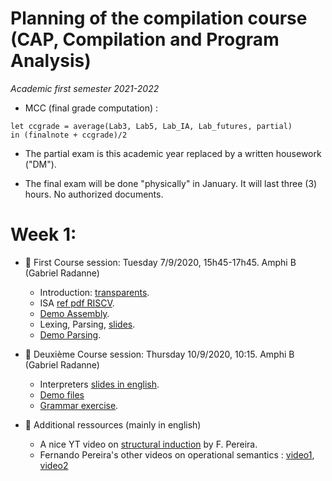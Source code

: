 # Planning of the compilation course (CAP, Compilation and Program Analysis)
_Academic first semester 2021-2022_

* MCC (final grade computation) : 
```
let ccgrade = average(Lab3, Lab5, Lab_IA, Lab_futures, partial)
in (finalnote + ccgrade)/2
```
* The partial exam is this academic year replaced by a written housework ("DM").

* The final exam will be done "physically" in January. It will last three (3) hours. No authorized documents.

# Week 1: 

- :book: First Course session: Tuesday 7/9/2020, 15h45-17h45. Amphi B (Gabriel Radanne)
  
  * Introduction: [transparents](https://compil-lyon.gitlabpages.inria.fr/cap21/capmif_cours01_intro_et_archi.pdf).
  * ISA [ref pdf RISCV](https://compil-lyon.gitlabpages.inria.fr/cap21/riscv_isa.pdf).
  * [Demo Assembly](https://compil-lyon.gitlabpages.inria.fr/cap21/demo20.s).
  * Lexing, Parsing, [slides](https://compil-lyon.gitlabpages.inria.fr/cap21/capmif_cours02_lexing_parsing.pdf).
  * [Demo Parsing](https://compil-lyon.gitlabpages.inria.fr/cap21/ANTLRExamples.tar.xz).

- :book: Deuxième Course session: Thursday 10/9/2020, 10:15. Amphi B (Gabriel Radanne)

  * Interpreters [slides in english](https://compil-lyon.gitlabpages.inria.fr/cap21/capmif_cours03_interpreters.pdf).
  * [Demo files](https://compil-lyon.gitlabpages.inria.fr/cap21/ANTLRExamples.tar.xz)
  * [Grammar exercise](https://compil-lyon.gitlabpages.inria.fr/cap21/TD2.pdf).

- :rocket: Additional ressources (mainly in english)

	* A nice YT video on [structural induction](https://www.youtube.com/watch?v=2o3EzvfgTiQ) by F. Pereira.
	* Fernando Pereira's other videos on operational semantics : [video1](https://www.youtube.com/watch?v=bOzbRhXvtlY), [video2](https://www.youtube.com/watch?v=aiBKOuM5iEA)
